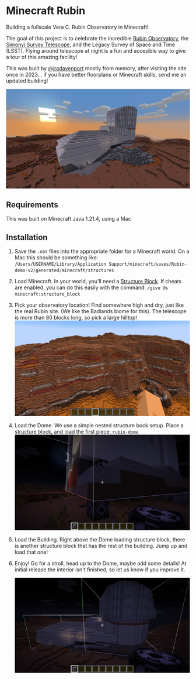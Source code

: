 # Minecraft Rubin
Building a fullscale Vera C. Rubin Observatory in Minecraft! 

The goal of this project is to celebrate the incredible [Rubin Observatory](https://rubinobservatory.org), the [Simonyi Survey Telescope](https://www.lsst.org/about), and the Legacy Survey of Space and Time (LSST). Flying around telescope at night is a fun and accesible way to give a tour of this amazing facility!

This was built by [@jradavenport](https://github.com/jradavenport) mostly from memory, after visiting the site once in 2023... if you have better floorplans or Minecraft skills, send me an updated building!


![](figures/minecraft_rubin.jpg)

## Requirements
This was built on Minecraft Java 1.21.4, using a Mac

## Installation
1. Save the `.nbt` files into the appropriate folder for a Minecraft world. On a Mac this should be something like:
   `/Users/USERNAME/Library/Application Support/minecraft/saves/Rubin-demo-v2/generated/minecraft/structures`

2. Load Minecraft. In your world, you'll need a [Structure Block](https://minecraft.fandom.com/wiki/Structure_Block). If cheats are enabled, you can do this easily with the command:
   `/give @s minecraft:structure_block`

3. Pick your observatory location! Find somewhere high and dry, just like the real Rubin site. (We like the Badlands biome for this). The telescope is more than 80 blocks long, so pick a large hilltop!
   ![](figures/find-site.jpg)

4. Load the Dome. We use a simple nested structure bock setup. Place a structure block, and load the first piece: `rubin-dome`
   ![](figures/dome-loaded.jpg)

5. Load the Building. Right above the Dome loading structure block, there is another structure block that has the rest of the building. Jump up and load that one!
6. Enjoy! Go for a stroll, head up to the Dome, maybe add some details! At initial release the interior isn't finished, so let us know if you improve it.

   ![](figures/done.jpg)
